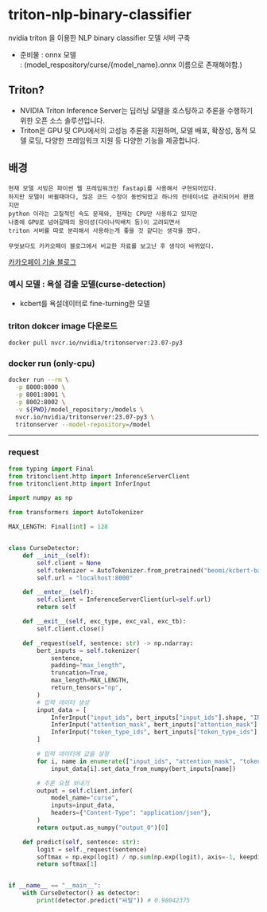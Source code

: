 # triton-nlp-binary-classifier
nvidia triton 을 이용한 NLP binary classifier 모델 서버 구축
 - 준비물 : onnx 모델 <br>
   : (model_respository/curse/{model_name}.onnx 이름으로 존재해야함.)

## Triton?
 - NVIDIA Triton Inference Server는 딥러닝 모델을 호스팅하고 추론을 수행하기 위한 오픈 소스 솔루션입니다.
 - Triton은 GPU 및 CPU에서의 고성능 추론을 지원하며, 모델 배포, 확장성, 동적 모델 로딩, 다양한 프레임워크 지원 등 다양한 기능을 제공합니다.

## 배경
~~~
현재 모델 서빙은 파이썬 웹 프레임워크인 fastapi를 사용해서 구현되어있다.
하지만 모델이 바뀔때마다, 많은 코드 수정이 동반되었고 하나의 컨테이너로 관리되어서 편했지만
python 이라는 고질적인 속도 문제와, 현재는 CPU만 사용하고 있지만
나중에 GPU로 넘어갈때의 용이성(다이나믹배치 등)이 고려되면서
triton 서버를 따로 분리해서 사용하는게 좋을 것 같다는 생각을 했다.

무엇보다도 카카오페이 블로그에서 비교한 자료를 보고난 후 생각이 바뀌었다.
~~~
[카카오페이 기술 블로그](https://tech.kakaopay.com/post/model-serving-framework/)

### 예시 모델 : 욕설 검출 모델(curse-detection)
 - kcbert를 욕설데이터로 fine-turning한 모델

### triton dokcer image 다운로드
```bash
docker pull nvcr.io/nvidia/tritonserver:23.07-py3
```

### docker run (only-cpu)
```bash
docker run --rm \
  -p 8000:8000 \
  -p 8001:8001 \
  -p 8002:8002 \
  -v ${PWD}/model_repository:/models \
  nvcr.io/nvidia/tritonserver:23.07-py3 \
  tritonserver --model-repository=/model
```

***

### request
```python
from typing import Final
from tritonclient.http import InferenceServerClient
from tritonclient.http import InferInput

import numpy as np

from transformers import AutoTokenizer

MAX_LENGTH: Final[int] = 128


class CurseDetector:
    def __init__(self):
        self.client = None
        self.tokenizer = AutoTokenizer.from_pretrained("beomi/kcbert-base")
        self.url = "localhost:8000"

    def __enter__(self):
        self.client = InferenceServerClient(url=self.url)
        return self

    def __exit__(self, exc_type, exc_val, exc_tb):
        self.client.close()

    def _request(self, sentence: str) -> np.ndarray:
        bert_inputs = self.tokenizer(
            sentence,
            padding="max_length",
            truncation=True,
            max_length=MAX_LENGTH,
            return_tensors="np",
        )
        # 입력 데이터 생성
        input_data = [
            InferInput("input_ids", bert_inputs["input_ids"].shape, "INT64"),
            InferInput("attention_mask", bert_inputs["attention_mask"].shape, "INT64"),
            InferInput("token_type_ids", bert_inputs["token_type_ids"].shape, "INT64"),
        ]

        # 입력 데이터에 값을 설정
        for i, name in enumerate(["input_ids", "attention_mask", "token_type_ids"]):
            input_data[i].set_data_from_numpy(bert_inputs[name])

        # 추론 요청 보내기
        output = self.client.infer(
            model_name="curse",
            inputs=input_data,
            headers={"Content-Type": "application/json"},
        )
        return output.as_numpy("output_0")[0]

    def predict(self, sentence: str):
        logit = self._request(sentence)
        softmax = np.exp(logit) / np.sum(np.exp(logit), axis=-1, keepdims=True)
        return softmax[1]


if __name__ == "__main__":
    with CurseDetector() as detector:
        print(detector.predict("씨발")) # 0.98042375
```
